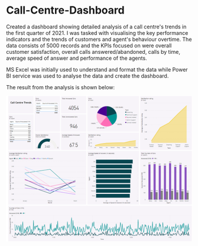 # Call-Centre-Dashboard

Created a dashboard showing detailed analysis of a call centre's trends in the first quarter of 2021. I was tasked with visualising the key performance indicators and the trends of customers and agent's behaviour overtime. The data consists of 5000 records and the KPIs focused on were overall customer satisfaction, overall calls answered/abandoned, calls by time, average speed of answer and performance of the agents. 

MS Excel was initially used to understand and format the data while Power BI service was used to analyse the data and create the dashboard.

The result from the analysis is shown below:


![alt text](https://github.com/Adetola-Toyosi/Call-Centre-Dashboard/blob/main/CallCentreDashboard.png)
